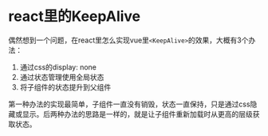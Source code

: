 # react里的KeepAlive

偶然想到一个问题，在react里怎么实现vue里`<KeepAlive>`的效果，大概有3个办法：
1. 通过css的display: none
1. 通过状态管理使用全局状态
1. 将子组件的状态提升到父组件

第一种办法的实现最简单，子组件一直没有销毁，状态一直保持，只是通过css隐藏或显示。后两种办法的思路是一样的，就是让子组件重新加载时从更高的层级获取状态。